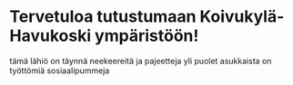 <html>
<head>
    <title>Asujamisto</title>
<link rel="stylesheet" type="text/css" href="styles.css">
</head>
<body>
    <h1>Tervetuloa tutustumaan Koivukylä-Havukoski ympäristöön!</h1>
    <p class="container"> tämä lähiö on täynnä neekeereitä ja pajeetteja yli puolet asukkaista on työttömiä sosiaalipummeja</p>
